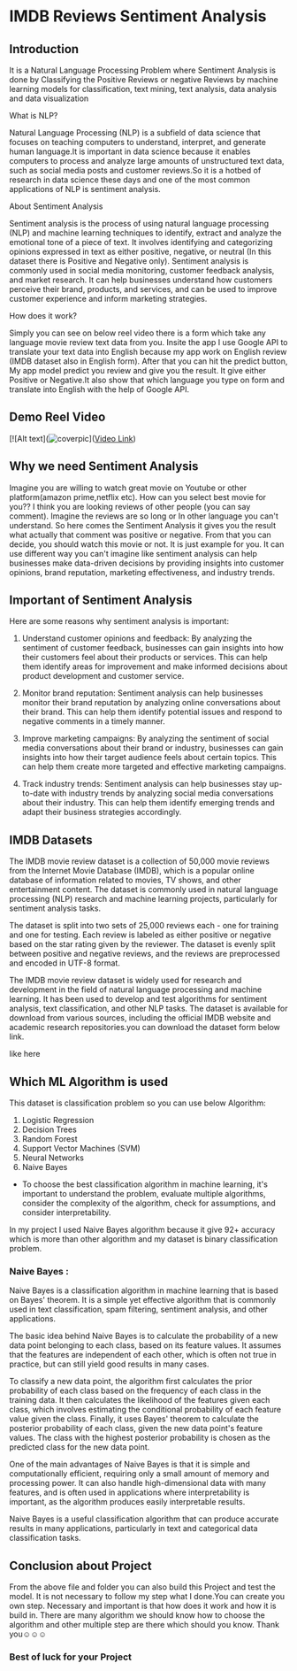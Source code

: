 
# IMDB Reviews Sentiment Analysis

## Introduction
It is a Natural Language Processing Problem where Sentiment Analysis is done by Classifying the Positive Reviews or negative Reviews by machine learning models for classification, text mining, text analysis, data analysis and data visualization

What is NLP?

Natural Language Processing (NLP) is a subfield of data science that focuses on teaching computers to understand, interpret, and generate human language.It is important in data science because it enables computers to process and analyze large amounts of unstructured text data, such as social media posts and customer reviews.So it is a hotbed of research in data science these days and one of the most common applications of NLP is sentiment analysis.

About Sentiment Analysis

Sentiment analysis is the process of using natural language processing (NLP) and machine learning techniques to identify, extract and analyze the emotional tone of a piece of text. It involves identifying and categorizing opinions expressed in text as either positive, negative, or neutral (In this dataset there is Positive and Negative only). Sentiment analysis is commonly used in social media monitoring, customer feedback analysis, and market research. It can help businesses understand how customers perceive their brand, products, and services, and can be used to improve customer experience and inform marketing strategies.

How does it work?

Simply you can see on below reel video there is a form which take any language movie review text data from you. Insite the app I use Google API to translate your text data into English because my app work on English review (IMDB dataset also in English form). After that you can hit the predict button, My app model predict you review and give you the result. It give either Positive  or Negative.It also show that which language you type on form and translate into English with the help of Google API. 





## Demo Reel Video


[![Alt text](![coverpic](https://user-images.githubusercontent.com/115888876/224524916-9eebcaa9-4c11-42e7-bffc-c342c8281d56.png)]([Video Link](https://youtube.com/shorts/X8IBqJN4DD4?feature=share))




## Why we need Sentiment Analysis

Imagine you are willing to watch great movie on Youtube or other platform(amazon prime,netflix etc). How can you select best movie for you?? I think you are looking reviews of other people (you can say comment). Imagine the reviews are so long or In other language you can't understand. So here comes the Sentiment Analysis it gives you the result what actually that comment was positive or negative. From that you can decide, you should watch this movie or not. It is just example for you. It can use different way you can't imagine like sentiment analysis can help businesses make data-driven decisions by providing insights into customer opinions, brand reputation, marketing effectiveness, and industry trends.


## Important of Sentiment Analysis

Here are some reasons why sentiment analysis is important:

1. Understand customer opinions and feedback: By analyzing the sentiment of customer feedback, businesses can gain insights into how their customers feel about their products or services. This can help them identify areas for improvement and make informed decisions about product development and customer service.

2. Monitor brand reputation: Sentiment analysis can help businesses monitor their brand reputation by analyzing online conversations about their brand. This can help them identify potential issues and respond to negative comments in a timely manner.

3. Improve marketing campaigns: By analyzing the sentiment of social media conversations about their brand or industry, businesses can gain insights into how their target audience feels about certain topics. This can help them create more targeted and effective marketing campaigns.

4. Track industry trends: Sentiment analysis can help businesses stay up-to-date with industry trends by analyzing social media conversations about their industry. This can help them identify emerging trends and adapt their business strategies accordingly.
## IMDB Datasets

The IMDB movie review dataset is a collection of 50,000 movie reviews from the Internet Movie Database (IMDB), which is a popular online database of information related to movies, TV shows, and other entertainment content. The dataset is commonly used in natural language processing (NLP) research and machine learning projects, particularly for sentiment analysis tasks.

The dataset is split into two sets of 25,000 reviews each - one for training and one for testing. Each review is labeled as either positive or negative based on the star rating given by the reviewer. The dataset is evenly split between positive and negative reviews, and the reviews are preprocessed and encoded in UTF-8 format.

The IMDB movie review dataset is widely used for research and development in the field of natural language processing and machine learning. It has been used to develop and test algorithms for sentiment analysis, text classification, and other NLP tasks. The dataset is available for download from various sources, including the official IMDB website and academic research repositories.you can download the dataset form below link.

like here 
## Which ML Algorithm is used

This dataset is classification problem so you can use below Algorithm:
1. Logistic Regression
2. Decision Trees
3. Random Forest
4. Support Vector Machines (SVM)
5. Neural Networks
6. Naive Bayes

- To choose the best classification algorithm in machine learning, it's important to understand the problem, evaluate multiple algorithms, consider the complexity of the algorithm, check for assumptions, and consider interpretability.

In my project I used Naive Bayes algorithm because it give 92+ accuracy which is more than other algorithm and my dataset is binary classification problem.

### Naive Bayes :

Naive Bayes is a classification algorithm in machine learning that is based on Bayes' theorem. It is a simple yet effective algorithm that is commonly used in text classification, spam filtering, sentiment analysis, and other applications.

The basic idea behind Naive Bayes is to calculate the probability of a new data point belonging to each class, based on its feature values. It assumes that the features are independent of each other, which is often not true in practice, but can still yield good results in many cases.

To classify a new data point, the algorithm first calculates the prior probability of each class based on the frequency of each class in the training data. It then calculates the likelihood of the features given each class, which involves estimating the conditional probability of each feature value given the class. Finally, it uses Bayes' theorem to calculate the posterior probability of each class, given the new data point's feature values. The class with the highest posterior probability is chosen as the predicted class for the new data point.

One of the main advantages of Naive Bayes is that it is simple and computationally efficient, requiring only a small amount of memory and processing power. It can also handle high-dimensional data with many features, and is often used in applications where interpretability is important, as the algorithm produces easily interpretable results.

Naive Bayes is a useful classification algorithm that can produce accurate results in many applications, particularly in text and categorical data classification tasks.



## Conclusion about Project
From the above file and folder you can also build this Project and test the model. It is not necessary to follow my step what I done.You can create you own step. Necessary and important is that how does it work and how it is build in. There are many algorithm we should know how to choose the algorithm and other multiple step are there which should you know. Thank you☺️☺️☺️

### Best of luck for your Project
